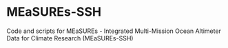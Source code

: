 # MEaSUREs-SSH
Code and scripts for MEaSUREs - Integrated Multi-Mission Ocean Altimeter Data for Climate Research (MEaSUREs-SSH)
